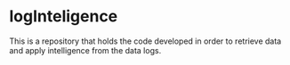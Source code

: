 # logInteligence
This is a repository that holds the code developed in order to retrieve data and apply intelligence from the data logs.
